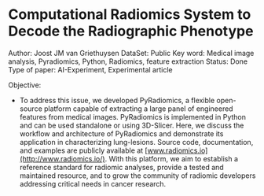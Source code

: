 # Computational Radiomics System to Decode the Radiographic Phenotype

Author: Joost JM van Griethuysen
DataSet: Public
Key word: Medical image analysis, Pyradiomics, Python, Radiomics, feature extraction
Status: Done
Type of paper: AI-Experiment, Experimental article

Objective:

- To address this issue, we developed PyRadiomics, a flexible open-source platform capable of extracting a large panel of engineered features from medical images. PyRadiomics is implemented in Python and can be used standalone or using 3D-Slicer. Here, we discuss the workflow and architecture of PyRadiomics and
demonstrate its application in characterizing lung-lesions. Source code, documentation, and
examples are publicly available at [www.radiomics.io](http://www.radiomics.io/). With this platform, we aim to establish a
reference standard for radiomic analyses, provide a tested and maintained resource, and to grow
the community of radiomic developers addressing critical needs in cancer research.